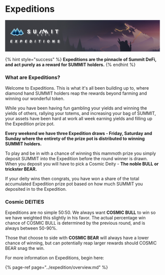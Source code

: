 # Expeditions

![](../.gitbook/assets/expeditions-overview-masthead.jpg)

{% hint style="success" %}
**Expeditions are the pinnacle of Summit DeFi, and act purely as a reward for SUMMIT holders.**
{% endhint %}

### What are Expeditions?

Welcome to Expeditions. This is what it's all been building up to, where diamond hand SUMMIT holders reap the rewards beyond farming and winning our wonderful token.

While you have been having fun gambling your yields and winning the yields of others, rallying your totems, and increasing your bag of SUMMIT, your assets have been hard at work all week earning yields and filling up the Expedition prize pot.

**Every weekend we have three Expedition draws - Friday, Saturday and Sunday where the entirety of the prize pot is distributed to winning SUMMIT holders.**

To play and be in with a chance of winning this mammoth prize you simply deposit SUMMIT into the Expedition before the round winner is drawn. When you deposit you will have to pick a Cosmic Deity - **The noble BULL or trickster BEAR.**

If your deity wins then congrats, you have won a share of the total accumulated Expedition prize pot based on how much SUMMIT you deposited in to the Expedition.

### Cosmic DEITIES

Expeditions are no simple 50:50. We always want **COSMIC BULL** to win so we have weighted this slightly in his favor. The actual percentage win chance of COSMIC BULL is determined by the previous round, and is always between 50-90%.

Those that choose to side with **COSMIC BEAR** will always have a lower chance of winning, but can potentially reap larger rewards should COSMIC BEAR snag the win.



For more information on Expeditions, begin here:

{% page-ref page="../expedition/overview.md" %}

